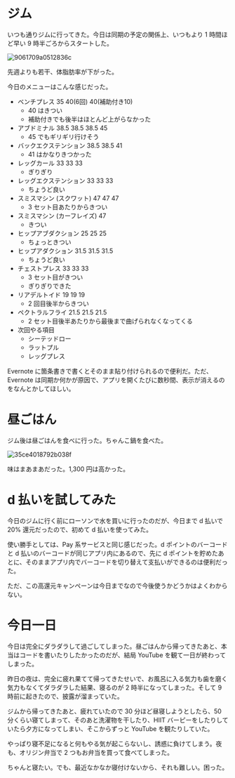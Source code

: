 # ジム
いつも通りジムに行ってきた。今日は同期の予定の関係上、いつもより 1 時間ほど早い 9 時半ごろからスタートした。

![9061709a0512836c](https://noraworld.github.io/box-bulbasaur/2019/08/9061709a0512836c.jpg)

先週よりも若干、体脂肪率が下がった。

今日のメニューはこんな感じだった。

* ベンチプレス 35 40(6回) 40(補助付き10)
    * 40 はきつい
    * 補助付きでも後半はほとんど上がらなかった
* アブドミナル 38.5 38.5 38.5 45
    * 45 でもギリギリ行けそう
* バックエクステンション 38.5 38.5 41
    * 41 はかなりきつかった
* レッグカール 33 33 33
    * ぎりぎり
* レッグエクステンション 33 33 33
    * ちょうど良い
* スミスマシン (スクワット) 47 47 47
    * 3 セット目あたりからきつい
* スミスマシン (カーフレイズ) 47
    * きつい
* ヒップアブダクション 25 25 25
    * ちょっときつい
* ヒップアダクション 31.5 31.5 31.5
    * ちょうど良い
* チェストプレス 33 33 33
    * 3 セット目がきつい
    * ぎりぎりできた
* リアデルトイド 19 19 19
    * 2 回目後半からきつい
* ペクトラルフライ 21.5 21.5 21.5
    * 2 セット目後半あたりから最後まで曲げられなくなってくる
* 次回やる項目
    * シーテッドロー
    * ラットプル
    * レッグプレス

Evernote に箇条書きで書くとそのまま貼り付けられるので便利だ。ただ、Evernote は同期か何かが原因で、アプリを開くたびに数秒間、表示が消えるのをなんとかしてほしい。

# 昼ごはん
ジム後は昼ごはんを食べに行った。ちゃんこ鍋を食べた。

![35ce4018792b038f](https://noraworld.github.io/box-bulbasaur/2019/08/35ce4018792b038f.jpg)

味はまあまあだった。1,300 円は高かった。

# d 払いを試してみた
今日のジムに行く前にローソンで水を買いに行ったのだが、今日まで d 払いで 20% 還元だったので、初めて d 払いを使ってみた。

使い勝手としては、Pay 系サービスと同じ感じだった。d ポイントのバーコードと d 払いのバーコードが同じアプリ内にあるので、先に d ポイントを貯めたあとに、そのままアプリ内でバーコードを切り替えて支払いができるのは便利だった。

ただ、この高還元キャンペーンは今日までなので今後使うかどうかはよくわからない。

# 今日一日
今日は完全にダラダラして過ごしてしまった。昼ごはんから帰ってきたあと、本当はコードを書いたりしたかったのだが、結局 YouTube を観て一日が終わってしまった。

昨日の夜は、完全に疲れ果てて帰ってきたせいで、お風呂に入る気力も歯を磨く気力もなくてダラダラした結果、寝るのが 2 時半になってしまった。そして 9 時前に起きたので、披露が溜まっていた。

ジムから帰ってきたあと、疲れていたので 30 分ほど昼寝しようとしたら、50 分くらい寝てしまって、そのあと洗濯物を干したり、HIIT バーピーをしたりしていたら夕方になってしまい、そこからずっと YouTube を観たりしていた。

やっぱり寝不足になると何もやる気が起こらないし、誘惑に負けてしまう。夜も、オリジン弁当で 2 つもお弁当を買って食べてしまった。

ちゃんと寝たい。でも、最近なかなか寝付けないから、それも難しい。困った。

